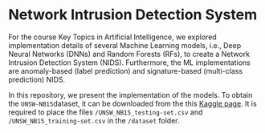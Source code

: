 # Network Intrusion Detection System
For the course Key Topics in Artificial Intelligence, we explored implementation details of several Machine Learning models, i.e., Deep Neural Networks (DNNs) and Random Forests (RFs), to create a Network Intrusion Detection System (NIDS). Furthermore, the ML implementations are anomaly-based (label prediction) and signature-based (multi-class prediction) NIDS.

In this repository, we present the implementation of the models. To obtain the `UNSW-NB15`dataset, it can be downloaded from the this [Kaggle page](https://www.kaggle.com/datasets/mrwellsdavid/unsw-nb15). It is required to place the files `/UNSW_NB15_testing-set.csv` and `/UNSW_NB15_training-set.csv` in the `/dataset` folder. 